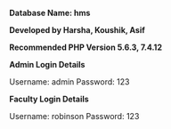 
**Database Name: hms**

**Developed by Harsha, Koushik, Asif**

**Recommended PHP Version 5.6.3, 7.4.12**


**Admin Login Details**

Username: admin
Password: 123

**Faculty Login Details**

Username: robinson
Password: 123

